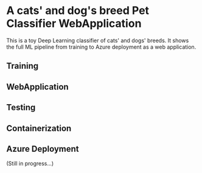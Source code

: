 # A cats' and dog's breed Pet Classifier WebApplication
This is a toy Deep Learning classifier of cats' and dogs' breeds. 
It shows the full ML pipeline from training to Azure deployment as a web application.

## Training
## WebApplication
## Testing
## Containerization
## Azure Deployment

(Still in progress...)

